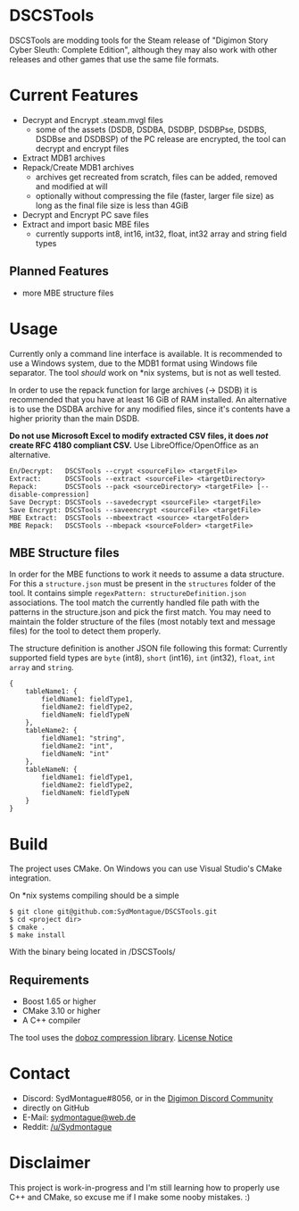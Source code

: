 # DSCSTools
DSCSTools are modding tools for the Steam release of "Digimon Story Cyber Sleuth: Complete Edition", although they may also work with other releases and other games that use the same file formats.

# Current Features
* Decrypt and Encrypt .steam.mvgl files
  * some of the assets (DSDB, DSDBA, DSDBP, DSDBPse, DSDBS, DSDBse and DSDBSP) of the PC release are encrypted, the tool can decrypt and encrypt files
* Extract MDB1 archives
* Repack/Create MDB1 archives
  * archives get recreated from scratch, files can be added, removed and modified at will
  * optionally without compressing the file (faster, larger file size) as long as the final file size is less than 4GiB
* Decrypt and Encrypt PC save files
* Extract and import basic MBE files
  * currently supports int8, int16, int32, float, int32 array and string field types

## Planned Features
* more MBE structure files

# Usage
Currently only a command line interface is available. It is recommended to use a Windows system, due to the MDB1 format using Windows file separator.
The tool *should* work on *nix systems, but is not as well tested.

In order to use the repack function for large archives (-> DSDB) it is recommended that you have at least 16 GiB of RAM installed.
An alternative is to use the DSDBA archive for any modified files, since it's contents have a higher priority than the main DSDB.

**Do not use Microsoft Excel to modify extracted CSV files, it does *not* create RFC 4180 compliant CSV.** Use LibreOffice/OpenOffice as an alternative.

```
En/Decrypt:   DSCSTools --crypt <sourceFile> <targetFile>
Extract:      DSCSTools --extract <sourceFile> <targetDirectory>
Repack:       DSCSTools --pack <sourceDirectory> <targetFile> [--disable-compression]
Save Decrypt: DSCSTools --savedecrypt <sourceFile> <targetFile>
Save Encrypt: DSCSTools --saveencrypt <sourceFile> <targetFile>
MBE Extract:  DSCSTools --mbeextract <source> <targetFolder>
MBE Repack:   DSCSTools --mbepack <sourceFolder> <targetFile>
```

## MBE Structure files
In order for the MBE functions to work it needs to assume a data structure. For this a `structure.json` must be present in the `structures` folder of the tool.
It contains simple `regexPattern: structureDefinition.json` associations. The tool match the currently handled file path with the patterns in the structure.json and pick the first match.
You may need to maintain the folder structure of the files (most notably text and message files) for the tool to detect them properly.

The structure definition is another JSON file following this format:
Currently supported field types are `byte` (int8), `short` (int16), `int` (int32), `float`, `int array` and `string`.

```
{
	tableName1: {
		fieldName1: fieldType1,
		fieldName2: fieldType2,
		fieldNameN: fieldTypeN
	},
	tableName2: {
		fieldName1: "string",
		fieldName2: "int",
		fieldNameN: "int"
	},
	tableNameN: {
		fieldName1: fieldType1,
		fieldName2: fieldType2,
		fieldNameN: fieldTypeN
	}
}
```


# Build
The project uses CMake. On Windows you can use Visual Studio's CMake integration.

On *nix systems compiling should be a simple

```
$ git clone git@github.com:SydMontague/DSCSTools.git
$ cd <project dir>
$ cmake .
$ make install
```

With the binary being located in /DSCSTools/

## Requirements
* Boost 1.65 or higher
* CMake 3.10 or higher
* A C++ compiler

The tool uses the [doboz compression library](https://voxelium.wordpress.com/2011/03/19/doboz-compression-library-with-very-fast-decompression/). [License Notice](https://github.com/SydMontague/DSCSTools/blob/master/libs/doboz/COPYING.txt)

# Contact
* Discord: SydMontague#8056, or in the [Digimon Discord Community](https://discord.gg/0VODO3ww0zghqOCO)
* directly on GitHub
* E-Mail: sydmontague@web.de
* Reddit: [/u/Sydmontague](https://reddit.com/u/sydmontague)

# Disclaimer
This project is work-in-progress and I'm still learning how to properly use C++ and CMake, so excuse me if I make some nooby mistakes. :)


